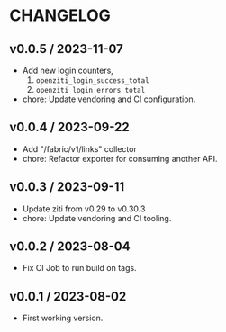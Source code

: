 # CHANGELOG

## v0.0.5 / 2023-11-07

* Add new login counters,
  1. `openziti_login_success_total`
  1. `openziti_login_errors_total`
* chore: Update vendoring and CI configuration.

## v0.0.4 / 2023-09-22

* Add "/fabric/v1/links" collector
* chore: Refactor exporter for consuming another API.

## v0.0.3 / 2023-09-11

* Update ziti from v0.29 to v0.30.3
* chore: Update vendoring and CI tooling.

## v0.0.2 / 2023-08-04

* Fix CI Job to run build on tags.

## v0.0.1 / 2023-08-02

* First working version.
